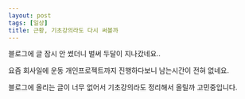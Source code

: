 ```yaml
---
layout: post
tags: [일상]
title: 근황, 기초강의라도 다시 써볼까
---
```


블로그에 글 잠시 안 썼더니 벌써 두달이 지나갔네요..

요즘 회사일에 운동 개인프로젝트까지 진행하다보니 남는시간이 전혀 없네요.

블로그에 올리는 글이 너무 없어서 기초강의라도 정리해서 올릴까 고민중입니다.